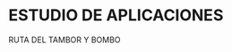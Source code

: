 # ESTUDIO DE APLICACIONES
RUTA DEL TAMBOR Y BOMBO

[cordova-app]: http://github.com/apache/cordova-app-hello-world

